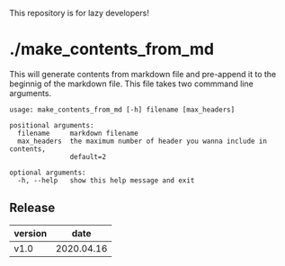This repository is for lazy developers!

# ./make_contents_from_md

This will generate contents from markdown file and pre-append it to the beginnig of the markdown file.
This file takes two commmand line arguments.

```
usage: make_contents_from_md [-h] filename [max_headers]

positional arguments:
  filename     markdown filename
  max_headers  the maximum number of header you wanna include in contents,
               default=2

optional arguments:
  -h, --help   show this help message and exit
```

## Release
|version|date|
|---|---|
|v1.0|2020.04.16|
